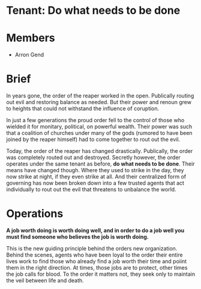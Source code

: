 # Tenant: Do what needs to be done

# Members

- Arron Gend

# Brief

In years gone, the order of the reaper worked in the open. Publically routing out evil and restoring balance as needed. But their power and renoun grew to heights that could not withstand the influence of coruption. 

In just a few generations the proud order fell to the control of those who wielded it for monitary, political, on powerful wealth. Their power was such that a coalition of churches under many of the gods (rumored to have been joined by the reaper himself) had to come together to rout out the evil. 

Today, the order of the reaper has changed drastically. Publically, the order was completely routed out and destroyed. Secretly however, the order operates under the same tenant as before, **do what needs to be done**. Their means have changed though. Where they used to strike in the day, they now strike at night, if they even strike at all. And their centralized form of governing has now been broken down into a few trusted agents that act individually to rout out the evil that threatens to unbalance the world. 

# Operations

**A job worth doing is worth doing well, and in order to do a job well you must find someone who believes the job is worth doing.** 

This is the new guiding principle behind the orders new organization. Behind the scenes, agents who have been loyal to the order their entire lives work to find those who already find a job worth their time and poiint them in the right direction. At times, those jobs are to protect, other times the job calls for blood. To the order it matters not, they seek only to maintain the veil between life and death.
